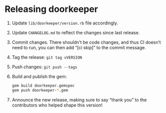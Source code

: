 # Releasing doorkeeper

1. Update `lib/doorkeeper/version.rb` file accordingly.
2. Update `CHANGELOG.md` to reflect the changes since last release.
3. Commit changes. There shouldn’t be code changes, and thus CI doesn’t need to
   run, you can then add “[ci skip]” to the commit message.
4. Tag the release: `git tag vVERSION`
5. Push changes: `git push --tags`
6. Build and publish the gem:

   ```bash
   gem build doorkeeper.gemspec
   gem push doorkeeper-*.gem
   ```

7. Announce the new release, making sure to say “thank you” to the contributors
   who helped shape this version!
